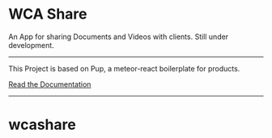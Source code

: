 # WCA Share

An App for sharing Documents and Videos with clients. Still under development.

---
This Project is based on Pup, a meteor-react boilerplate for products.

[Read the Documentation](http://cleverbeagle.com/pup)

---

# wcashare